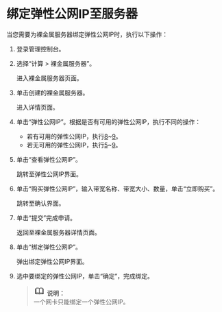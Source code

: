 # 绑定弹性公网IP至服务器<a name="zh-cn_topic_0053655291"></a>

当您需要为裸金属服务器绑定弹性公网IP时，执行以下操作：

1.  登录管理控制台。
2.  选择“计算 \> 裸金属服务器”。

    进入裸金属服务器页面。

3.  单击创建的裸金属服务器。

    进入详情页面。

4.  单击“弹性公网IP”。根据是否有可用的弹性公网IP，执行不同的操作：
    -   若有可用的弹性公网IP，执行[8](#li16291923171711)\~[9](#li1729122371712)。
    -   若无可用的弹性公网IP，执行[5](#li10280231170)\~[9](#li1729122371712)。

5.  <a name="li10280231170"></a>单击“查看弹性公网IP”。

    跳转至弹性公网IP界面。

6.  单击“购买弹性公网IP”，输入带宽名称、带宽大小、数量，单击“立即购买”。

    跳转至确认界面。

7.  单击“提交”完成申请。

    返回至裸金属服务器详情页面。

8.  <a name="li16291923171711"></a>单击“绑定弹性公网IP”。

    弹出绑定弹性公网IP界面。

9.  <a name="li1729122371712"></a>选中要绑定的弹性公网IP，单击“确定”，完成绑定。

    >![](public_sys-resources/icon-note.gif) **说明：**   
    >一个网卡只能绑定一个弹性公网IP。  


